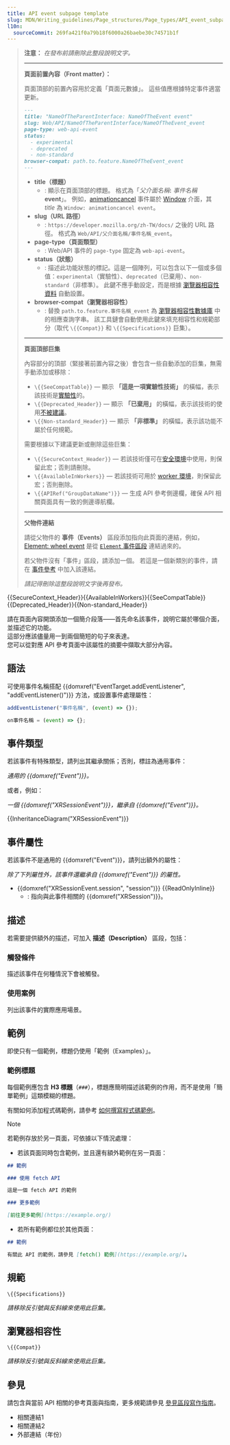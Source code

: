 ```yaml
---
title: API event subpage template
slug: MDN/Writing_guidelines/Page_structures/Page_types/API_event_subpage_template
l10n:
  sourceCommit: 269fa421f0a79b18f6000a26baebe30c74571b1f
---
```


> **注意：** _在發布前請刪除此整段說明文字。_
>
> ---
>
> **頁面前置內容（Front matter）：**
>
> 頁面頂部的前置內容用於定義「頁面元數據」。
> 這些值應根據特定事件適當更新。
>
> ```md
> ---
> title: "NameOfTheParentInterface: NameOfTheEvent event"
> slug: Web/API/NameOfTheParentInterface/NameOfTheEvent_event
> page-type: web-api-event
> status:
>   - experimental
>   - deprecated
>   - non-standard
> browser-compat: path.to.feature.NameOfTheEvent_event
> ---
> ```
>
> - **title（標題）**
>   - : 顯示在頁面頂部的標題。
>     格式為「_父介面名稱_**:** _事件名稱_ **event**」。
>     例如，[animationcancel](/zh-TW/docs/Web/API/Element/animationcancel_event) 事件屬於 [Window](/zh-TW/docs/Web/API/Window) 介面，其 _title_ 為 `Window: animationcancel event`。
> - **slug（URL 路徑）**
>   - : `https://developer.mozilla.org/zh-TW/docs/` 之後的 URL 路徑。
>     格式為 `Web/API/父介面名稱/事件名稱_event`。
> - **page-type（頁面類型）**
>   - : Web/API 事件的 `page-type` 固定為 `web-api-event`。
> - **status（狀態）**
>   - : 描述此功能狀態的標記。這是一個陣列，可以包含以下一個或多個值：`experimental`（實驗性）、`deprecated`（已棄用）、`non-standard`（非標準）。
>     此鍵不應手動設定，而是根據 [瀏覽器相容性資料](https://github.com/mdn/browser-compat-data) 自動設置。
> - **browser-compat（瀏覽器相容性）**
>   - : 替換 `path.to.feature.事件名稱_event` 為 [瀏覽器相容性數據庫](https://github.com/mdn/browser-compat-data) 中的相應查詢字串。
>     該工具鏈會自動使用此鍵來填充相容性和規範部分（取代 `\{{Compat}}` 和 `\{{Specifications}}` 巨集）。
>
> ---
>
> **頁面頂部巨集**
>
> 內容部分的頂部（緊接著前置內容之後）會包含一些自動添加的巨集，無需手動添加或移除：
>
> - `\{{SeeCompatTable}}` — 顯示 **「這是一項實驗性技術」** 的橫幅，表示該技術是[實驗性](/zh-TW/docs/MDN/Writing_guidelines/Experimental_deprecated_obsolete#experimental)的。
> - `\{{Deprecated_Header}}` — 顯示 **「已棄用」** 的橫幅，表示該技術的使用[不被建議](/zh-TW/docs/MDN/Writing_guidelines/Experimental_deprecated_obsolete#deprecated)。
> - `\{{Non-standard_Header}}` — 顯示 **「非標準」** 的橫幅，表示該功能不屬於任何規範。
>
> 需要根據以下建議更新或刪除這些巨集：
>
> - `\{{SecureContext_Header}}` — 若該技術僅可在[安全環境](/zh-TW/docs/Web/Security/Secure_Contexts)中使用，則保留此宏；否則請刪除。
> - `\{{AvailableInWorkers}}` — 若該技術可用於 [worker 環境](/zh-TW/docs/Web/API/Web_Workers_API)，則保留此宏；否則刪除。
> - `\{{APIRef("GroupDataName")}}` — 生成 API 參考側邊欄，確保 API 相關頁面具有一致的側邊導航欄。
>
> ---
>
> **父物件連結**
>
> 請從父物件的 **事件（Events）** 區段添加指向此頁面的連結，例如，[Element: wheel event](/zh-TW/docs/Web/API/Element/wheel_event) 是從 [`Element` 事件區段](/zh-TW/docs/Web/API/Element#events) 連結過來的。
>
> 若父物件沒有「事件」區段，請添加一個。
> 若這是一個新類別的事件，請在 [事件參考](/zh-TW/docs/Web/Events) 中加入該連結。
>
> _請記得刪除這整段說明文字後再發布。_

{{SecureContext_Header}}{{AvailableInWorkers}}{{SeeCompatTable}}{{Deprecated_Header}}{{Non-standard_Header}}

請在頁面內容開頭添加一個簡介段落——首先命名該事件，說明它屬於哪個介面，並描述它的功能。  
這部分應該儘量用一到兩個簡短的句子來表達。  
您可以從對應 API 參考頁面中該屬性的摘要中擷取大部分內容。

## 語法

可使用事件名稱搭配 {{domxref("EventTarget.addEventListener", "addEventListener()")}} 方法，或設置事件處理屬性：

```js
addEventListener("事件名稱", (event) => {});

on事件名稱 = (event) => {};
```

## 事件類型

若該事件有特殊類型，請列出其繼承關係；否則，標註為通用事件：

_通用的 {{domxref("Event")}}。_

或者，例如：

_一個 {{domxref("XRSessionEvent")}}，繼承自 {{domxref("Event")}}。_

{{InheritanceDiagram("XRSessionEvent")}}

## 事件屬性

若該事件不是通用的 {{domxref("Event")}}，請列出額外的屬性：

_除了下列屬性外，該事件還繼承自 {{domxref("Event")}} 的屬性。_

- {{domxref("XRSessionEvent.session", "session")}} {{ReadOnlyInline}}
  - : 指向與此事件相關的 {{domxref("XRSession")}}。

## 描述

若需要提供額外的描述，可加入 **描述（Description）** 區段，包括：

### 觸發條件

描述該事件在何種情況下會被觸發。

### 使用案例

列出該事件的實際應用場景。

## 範例

即使只有一個範例，標題仍使用「範例（Examples）」。

### 範例標題

每個範例應包含 **H3 標題**（`###`），標題應簡明描述該範例的作用，而不是使用「簡單範例」這類模糊的標題。

有關如何添加程式碼範例，請參考 [如何撰寫程式碼範例](/zh-TW/docs/MDN/Writing_guidelines/Page_structures/Code_examples)。

> [!NOTE]
> 若範例存放於另一頁面，可依據以下情況處理：
>
> - 若該頁面同時包含範例，並且還有額外範例在另一頁面：
>
> ```md
> ## 範例
>
> ### 使用 fetch API
>
> 這是一個 fetch API 的範例
>
> ### 更多範例
>
> [前往更多範例](https://example.org/)
> ```
>
> - 若所有範例都位於其他頁面：
>
> ```md
> ## 範例
>
> 有關此 API 的範例，請參見 [fetch() 範例](https://example.org/)。
> ```

## 規範

`\{{Specifications}}`

_請移除反引號與反斜線來使用此巨集。_

## 瀏覽器相容性

`\{{Compat}}`

_請移除反引號與反斜線來使用此巨集。_

## 參見

請包含與當前 API 相關的參考頁面與指南，更多規範請參見 [參見區段寫作指南](/zh-TW/docs/MDN/Writing_guidelines/Writing_style_guide#see_also_section)。

- 相關連結1
- 相關連結2
- 外部連結（年份）
